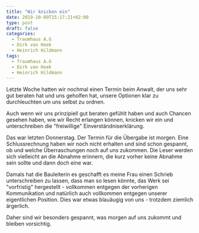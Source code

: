 ```yaml
---
title: "Wir knicken ein"
date: 2019-10-09T15:17:21+02:00
type: post
draft: false
categories:
  - Traumhaus A.G
  - Dirk van Hoek
  - Heinrich Hildmann
tags:
  - Traumhaus A.G
  - Dirk van Hoek
  - Heinrich Hildmann
---
```


Letzte Woche hatten wir nochmal einen Termin beim Anwalt, der uns sehr gut beraten hat und uns geholfen hat, unsere Optionen klar zu durchleuchten um uns selbst zu ordnen.

Auch wenn wir uns prinzipiell gut beraten gefühlt haben und auch Chancen gesehen haben, wie wir Recht erlangen können, knicken wir ein und unterschreiben die "freiwillige" Einverständniserklärung. 

Das war letzten Donnerstag. Der Termin für die Übergabe ist morgen. Eine Schlussrechnung haben wir noch nicht erhalten und sind schon gespannt, ob und welche Überraschungen noch auf uns zukommen. Die Leser werden sich vielleicht an die Abnahme erinnern, die kurz vorher keine Abnahme sein sollte und dann doch eine war. 

Damals hat die Bauleiterin es geschafft es meine Frau einen Schrieb unterschreiben zu lassen, dass man so lesen könnte, das Werk sei "vorfristig" hergestellt - vollkommen entgegen der vorherigen Kommunikation und natürlich auch vollkommen entgegen unserer eigentlichen Position. Dies war etwas blauäugig von uns - trotzdem ziemlich ärgerlich.

Daher sind wir besonders gespannt, was morgen auf uns zukommt und bleiben vorsichtig.